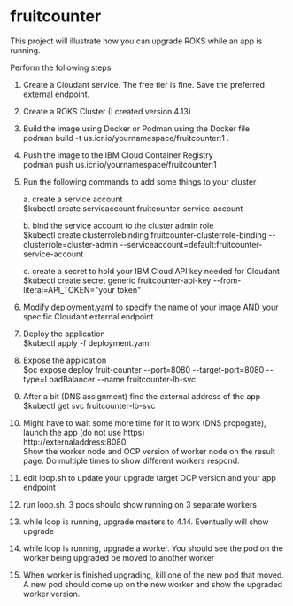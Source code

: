 # fruitcounter
This project will illustrate how you can upgrade ROKS while an app is running.

Perform the following steps
1. Create a Cloudant service. The free tier is fine. Save the preferred external endpoint.
2. Create a ROKS Cluster (I created version 4.13)
3. Build the image using Docker or Podman using the Docker file <br>
   podman build -t us.icr.io/yournamespace/fruitcounter:1 .
4. Push the image to the IBM Cloud Container Registry <br>
   podman push us.icr.io/yournamespace/fruitcounter:1
5. Run the following commands to add some things to your cluster

    a. create a service account <br>
    $kubectl create servicaccount fruitcounter-service-account

    b. bind the service account to the cluster admin role <br>
    $kubectl create clusterrolebinding fruitcounter-clusterrole-binding --clusterrole=cluster-admin --serviceaccount=default:fruitcounter-service-account

    c. create a secret to hold your IBM Cloud API key needed for Cloudant<br>
    $kubectl create secret generic fruitcounter-api-key --from-literal=API_TOKEN="your token"

6. Modify deployment.yaml to specify the name of your image AND your specific Cloudant external endpoint
7. Deploy the application <br>
   $kubectl apply -f deployment.yaml
8. Expose the application <br>
   $oc expose deploy fruit-counter --port=8080 --target-port=8080 --type=LoadBalancer --name fruitcounter-lb-svc
9. After a bit (DNS assignment) find the external address of the app <br>
   $kubectl get svc fruitcounter-lb-svc
10. Might have to wait some more time for it to work (DNS propogate), launch the app (do not use https) <br>
   http://externaladdress:8080 <br>
   Show the worker node and OCP version of worker node on the result page. Do multiple times to show different workers respond.
11. edit loop.sh to update your upgrade target OCP version and your app endpoint
12. run loop.sh. 3 pods should show running on 3 separate workers
13. while loop is running, upgrade masters to 4.14. Eventually will show upgrade
14. while loop is running, upgrade a worker. You should see the pod on the worker being upgraded be moved to another worker
15. When worker is finished upgrading, kill one of the new pod that moved. A new pod should come up on the new worker and show the upgraded worker version.

